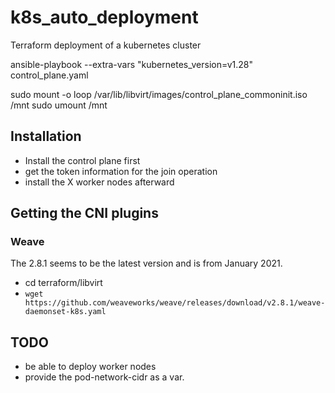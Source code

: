 # k8s_auto_deployment

Terraform deployment of a kubernetes cluster

ansible-playbook --extra-vars "kubernetes_version=v1.28" control_plane.yaml

sudo mount -o loop /var/lib/libvirt/images/control_plane_commoninit.iso /mnt
sudo umount /mnt

## Installation

* Install the control plane first
* get the token information for the join operation
* install the X worker nodes afterward

## Getting the CNI plugins

### Weave

The 2.8.1 seems to be the latest version and is from January 2021.

* cd terraform/libvirt
* `wget https://github.com/weaveworks/weave/releases/download/v2.8.1/weave-daemonset-k8s.yaml`

## TODO

* be able to deploy worker nodes
* provide the pod-network-cidr as a var.
